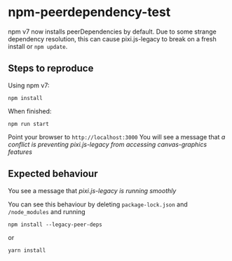 # npm-peerdependency-test

npm v7 now installs peerDependencies by default. Due to some strange dependency resolution, this can cause pixi.js-legacy to break on a fresh install or `npm update`.

## Steps to reproduce

Using npm v7:

```
npm install
```

When finished:

```
npm run start
```

Point your browser to `http://localhost:3000`
You will see a message that *a conflict is preventing pixi.js-legacy from accessing canvas-graphics features*

## Expected behaviour

You see a message that *pixi.js-legacy is running smoothly*

You can see this behaviour by deleting `package-lock.json` and `/node_modules` and running
```
npm install --legacy-peer-deps
```
or
```
yarn install
```
